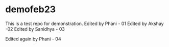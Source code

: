 # demofeb23
This is a test repo for demonstration.
Edited by Phani - 01
Edited by Akshay -02
Edited by Sanidhya - 03

Edited again by Phani - 04
